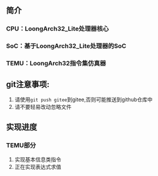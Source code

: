 ## 简介
### CPU：LoongArch32_Lite处理器核心  
### SoC：基于LoongArch32_Lite处理器的SoC  
### TEMU：LoongArch32指令集仿真器  

## git注意事项:
1. 请使用`git push gitee`到gitee,否则可能推送到github仓库中
2. 请不要轻易改动忽略文件

## 实现进度
### TEMU部分
1. 实现基本信息类指令
2. 正在实现表达式求值